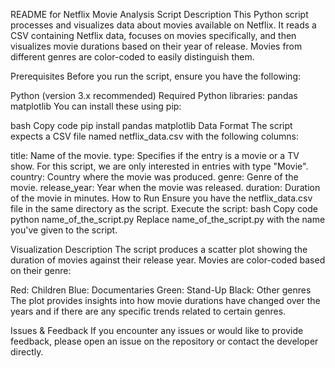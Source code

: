 README for Netflix Movie Analysis Script
Description
This Python script processes and visualizes data about movies available on Netflix. It reads a CSV containing Netflix data, focuses on movies specifically, and then visualizes movie durations based on their year of release. Movies from different genres are color-coded to easily distinguish them.

Prerequisites
Before you run the script, ensure you have the following:

Python (version 3.x recommended)
Required Python libraries:
pandas
matplotlib
You can install these using pip:

bash
Copy code
pip install pandas matplotlib
Data Format
The script expects a CSV file named netflix_data.csv with the following columns:

title: Name of the movie.
type: Specifies if the entry is a movie or a TV show. For this script, we are only interested in entries with type "Movie".
country: Country where the movie was produced.
genre: Genre of the movie.
release_year: Year when the movie was released.
duration: Duration of the movie in minutes.
How to Run
Ensure you have the netflix_data.csv file in the same directory as the script.
Execute the script:
bash
Copy code
python name_of_the_script.py
Replace name_of_the_script.py with the name you've given to the script.

Visualization Description
The script produces a scatter plot showing the duration of movies against their release year. Movies are color-coded based on their genre:

Red: Children
Blue: Documentaries
Green: Stand-Up
Black: Other genres
The plot provides insights into how movie durations have changed over the years and if there are any specific trends related to certain genres.

Issues & Feedback
If you encounter any issues or would like to provide feedback, please open an issue on the repository or contact the developer directly.
